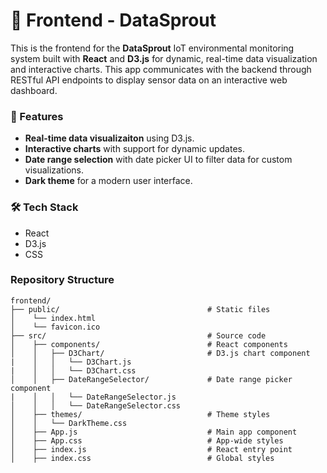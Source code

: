 # 🌱 Frontend - DataSprout

This is the frontend for the **DataSprout** IoT environmental monitoring system built with **React** and **D3.js** for dynamic, real-time data visualization and interactive charts. This app communicates with the backend through RESTful API endpoints to display sensor data on an interactive web dashboard.

### 🌟 Features
* **Real-time data visualizaiton** using D3.js.
* **Interactive charts** with support for dynamic updates.
* **Date range selection** with date picker UI to filter data for custom visualizations.
* **Dark theme** for a modern user interface.

### 🛠️ Tech Stack
* React
* D3.js
* CSS

### Repository Structure
```
frontend/
├── public/                                 # Static files
│	 └── index.html
│	 └── favicon.ico
├── src/                                    # Source code
│    ├── components/                        # React components
│    │   ├── D3Chart/                       # D3.js chart component
|    │   │   └── D3Chart.js
|    │   │   └── D3Chart.css
│    │   ├── DateRangeSelector/             # Date range picker component
|    │   │   └── DateRangeSelector.js
│    │   │   └── DateRangeSelector.css
│    ├── themes/                            # Theme styles
│    │   └── DarkTheme.css
│    ├── App.js                             # Main app component
│    ├── App.css                            # App-wide styles
│    ├── index.js                           # React entry point
│    ├── index.css                          # Global styles
```